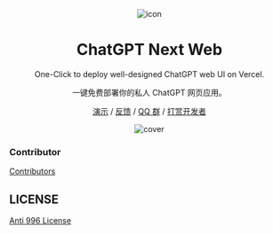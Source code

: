 <div align="center">
<img src="./docs/images/icon.svg" alt="icon"/>

<h1 align="center">ChatGPT Next Web</h1>


One-Click to deploy well-designed ChatGPT web UI on Vercel.

一键免费部署你的私人 ChatGPT 网页应用。


[演示](https://chat-gpt-next-web.vercel.app/) / [反馈](https://github.com/Yidadaa/ChatGPT-Next-Web/issues) / [QQ 群](https://user-images.githubusercontent.com/16968934/234462588-e8eff256-f5ca-46ef-8f5f-d7db6d28735a.jpg) / [打赏开发者](https://user-images.githubusercontent.com/16968934/227772541-5bcd52d8-61b7-488c-a203-0330d8006e2b.jpg)


![cover](./docs/images/cover.png)

</div>

### Contributor

[Contributors](https://github.com/Yidadaa/ChatGPT-Next-Web/graphs/contributors)

## LICENSE

[Anti 996 License](https://github.com/kattgu7/Anti-996-License/blob/master/LICENSE_CN_EN)
